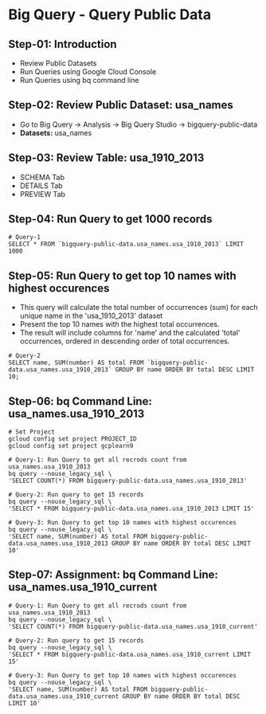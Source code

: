 # Big Query - Query Public Data

## Step-01: Introduction
- Review Public Datasets
- Run Queries using Google Cloud Console
- Run Queries using bq command line

## Step-02: Review Public Dataset: usa_names
- Go to Big Query -> Analysis -> Big Query Studio -> bigquery-public-data
- **Datasets:** usa_names

## Step-03: Review Table: usa_1910_2013
- SCHEMA Tab
- DETAILS Tab
- PREVIEW Tab

## Step-04: Run Query to get 1000 records
```t
# Query-1
SELECT * FROM `bigquery-public-data.usa_names.usa_1910_2013` LIMIT 1000
```

## Step-05: Run Query to get top 10 names with highest occurences
- This query will calculate the total number of occurrences (sum) for each unique name in the 'usa_1910_2013' dataset 
- Present the top 10 names with the highest total occurrences. 
- The result will include columns for 'name' and the calculated 'total' occurrences, ordered in descending order of total occurrences.
```t
# Query-2
SELECT name, SUM(number) AS total FROM `bigquery-public-data.usa_names.usa_1910_2013` GROUP BY name ORDER BY total DESC LIMIT 10;
```

## Step-06: bq Command Line: usa_names.usa_1910_2013 
```t
# Set Project
gcloud config set project PROJECT_ID
gcloud config set project gcplearn9

# Query-1: Run Query to get all recrods count from usa_names.usa_1910_2013
bq query --nouse_legacy_sql \
'SELECT COUNT(*) FROM bigquery-public-data.usa_names.usa_1910_2013'

# Query-2: Run query to get 15 records
bq query --nouse_legacy_sql \
'SELECT * FROM bigquery-public-data.usa_names.usa_1910_2013 LIMIT 15'

# Query-3: Run Query to get top 10 names with highest occurences
bq query --nouse_legacy_sql \
'SELECT name, SUM(number) AS total FROM bigquery-public-data.usa_names.usa_1910_2013 GROUP BY name ORDER BY total DESC LIMIT 10'
```

## Step-07: Assignment: bq Command Line: usa_names.usa_1910_current
```t
# Query-1: Run Query to get all recrods count from usa_names.usa_1910_2013
bq query --nouse_legacy_sql \
'SELECT COUNT(*) FROM bigquery-public-data.usa_names.usa_1910_current'

# Query-2: Run query to get 15 records
bq query --nouse_legacy_sql \
'SELECT * FROM bigquery-public-data.usa_names.usa_1910_current LIMIT 15'

# Query-3: Run Query to get top 10 names with highest occurences
bq query --nouse_legacy_sql \
'SELECT name, SUM(number) AS total FROM bigquery-public-data.usa_names.usa_1910_current GROUP BY name ORDER BY total DESC LIMIT 10'
```
